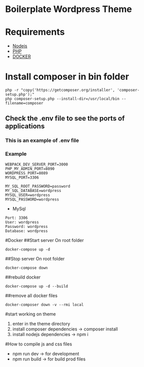 # Boilerplate Wordpress Theme

# Requirements

 - [Nodejs](https://nodejs.org/en/download/)
-  [PHP](http://php.net/)
-  [DOCKER](https://docs.docker.com/)

# Install composer in bin folder
```
php -r "copy('https://getcomposer.org/installer', 'composer-setup.php');"
php composer-setup.php --install-dir=/usr/local/bin --filename=composer
```

## Check the .env file to see the ports of applications

### This is an example of .env file
### Example
```
WEBPACK_DEV_SERVER_PORT=3000
PHP_MY_ADMIN_PORT=8090
WORDPRESS_PORT=8089
MYSQL_PORT=3306

MY_SQL_ROOT_PASSWORD=password
MY_SQL_DATABASE=wordpress
MYSQL_USER=wordpress
MYSQL_PASSWORD=wordpress
```

- MySql
```
Port: 3306
User: wordpress
Password: wordpress
Database: wordpress
```

#Docker 
##Start server
On root folder
```
docker-compose up -d
```
##Stop server
On root folder
```
docker-compose down
```

##rebuild docker
```
docker-compose up -d --build
```

##remove all docker files
```
docker-composer down -v --rmi local
```

#start working on theme
1. enter in the theme directory
2. install composer dependencies -> composer install
3. install nodejs dependencies -> npm i

#How to compile js and css files
- npm run dev -> for development
- npm run build -> for build prod files
